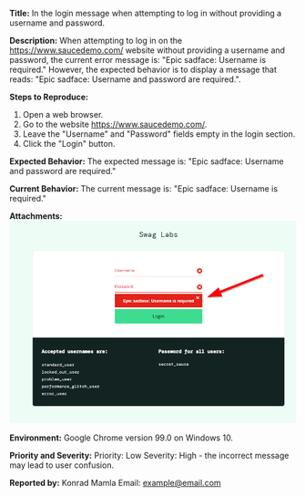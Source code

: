 **Title:** In the login message when attempting to log in without providing a username and password.

**Description:**
When attempting to log in on the https://www.saucedemo.com/ website without providing a username and password, the current error message is: "Epic sadface: Username is required." However, the expected behavior is to display a message that reads: "Epic sadface: Username and password are required.".

**Steps to Reproduce:**
1. Open a web browser.
2. Go to the website https://www.saucedemo.com/.
3. Leave the "Username" and "Password" fields empty in the login section.
4. Click the "Login" button.

**Expected Behavior:**
The expected message is: "Epic sadface: Username and password are required."

**Current Behavior:**
The current message is: "Epic sadface: Username is required."

**Attachments:**
![Incorrect login message](../cypress/screenshots/incorrect_error_message.png)

**Environment:** 
Google Chrome version 99.0 on Windows 10.

**Priority and Severity:**
Priority: Low
Severity: High - the incorrect message may lead to user confusion.

**Reported by:**
Konrad Mamla
Email: example@email.com
